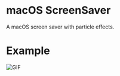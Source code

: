
# macOS ScreenSaver

A macOS screen saver with particle effects.

# Example
![GIF](https://raw.githubusercontent.com/thwinhtooaungreborn/THAParticles/master/THAParticles/Demo/gif/Trimmed.gif)
